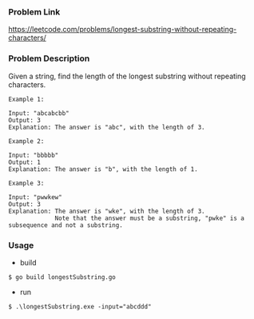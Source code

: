 ### Problem Link
https://leetcode.com/problems/longest-substring-without-repeating-characters/

### Problem Description
Given a string, find the length of the longest substring without repeating characters.
```
Example 1:

Input: "abcabcbb"
Output: 3 
Explanation: The answer is "abc", with the length of 3. 
```
```
Example 2:

Input: "bbbbb"
Output: 1
Explanation: The answer is "b", with the length of 1.
```
```
Example 3:

Input: "pwwkew"
Output: 3
Explanation: The answer is "wke", with the length of 3. 
             Note that the answer must be a substring, "pwke" is a subsequence and not a substring.
```

### Usage
* build
```
$ go build longestSubstring.go
```
* run
```
$ .\longestSubstring.exe -input="abcddd"
```